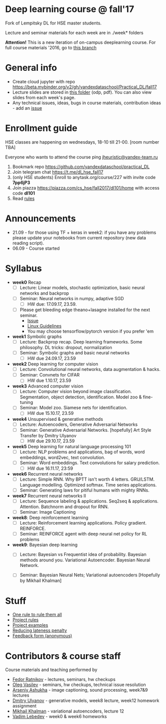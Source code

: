 # Deep learning course @ fall'17
Fork of Lempitsky DL for HSE master students.

Lecture and seminar materials for each week are in ./week* folders

__Attention!__ This is a new iteration of on-campus deeplearning course. For full course materials '2016, go to [this branch](https://github.com/yandexdataschool/practical_deeplearning/tree/last_iteration)


# General info
* Create cloud jupyter with repo https://beta.mybinder.org/v2/gh/yandexdataschool/Practical_DL/fall17
* Lecture slides are stored in [this folder](https://yadi.sk/d/ExaKWAFN3MjPsd) (odp, pdf). You can also view slides from each week's page.
* Any technical issues, ideas, bugs in course materials, contribution ideas - add an [issue](https://github.com/yandexdataschool/HSE_deeplearning/issues)

# Enrollment guide
HSE classes are happening on wednesdays, 18-10 till 21-00. [room number TBA]

Everyone who wants to attend the course ping jheuristic@yandex-team.ru

1. Bookmark repo https://github.com/yandexdataschool/practical_DL
2. Join telegram chat https://t.me/dl_hse_fall17
3. (only HSE students) Enroll to anytask.org/course/227 with invite code __7pp6jP3__
4. Join piazza https://piazza.com/cs_hse/fall2017/dl101/home with access code __dl101__
5. Read [rules](https://github.com/yandexdataschool/Practical_DL/wiki/Homeworks-and-grading-(HSE))

# Announcements
* 21.09 - for those using TF + keras in week2: if you have any problems please update your notebooks from current repository (new data reading script).
* 06.09 - Course started

# Syllabus
- __week0__ Recap
  - [ ] Lecture: Linear models, stochastic optimization, basic neural networks and backprop
  - [ ] Seminar: Neural networks in numpy, adaptive SGD
     - [ ] HW due: 17.09.17, 23.59.
  - [ ] Please get bleeding edge theano+lasagne installed for the next seminar. 
    - [Issue](https://github.com/yandexdataschool/HSE_deeplearning/issues/1)
    - [Linux Guidelines](http://agentnet.readthedocs.io/en/latest/user/install.html)
    - You may choose tensorflow/pytorch version if you prefer 'em
- __week1__ Symbolic graphs
  - [ ] Lecture: Backprop recap. Deep learning frameworks. Some philosophy. DL tricks: dropout, normalization
  - [ ] Seminar: Symbolic graphs and basic neural networks
     - [ ] HW due 24.09.17, 23.59
  
- __week2__ Deep learning for computer vision
  - [ ] Lecture: Convolutional neural networks, data augmentation & hacks.
  - [ ] Seminar: Convnets for CIFAR
     - [ ] HW due 1.10.17, 23.59
  
- __week3__ Advanced computer vision
  - [ ] Lecture: Computer vision beyond image classification. Segmentation, object detection, identification. Model zoo & fine-tuning
  - [ ] Seminar: Model zoo. Siamese nets for identification.
     - [ ] HW due 15.10.17, 23.59
  
- __week4__ Unsupervised & generative methods
  - [ ] Lecture: Autoencoders, Generative Adversarial Networks
  - [ ] Seminar: Generative Adversarial Networks. [hopefully] Art Style Transfer by Dmitry Ulyanov
     - [ ] HW due 29.10.17, 23.59

- __week5__ Deep learning for natural language processing 101
  - [ ] Lecture: NLP problems and applications, bag of words, word embeddings, word2vec, text convolution.
  - [ ] Seminar: Word embeddings. Text convolutions for salary prediction.
     - [ ] HW due 16.11.17, 23:59
  
- __week6__ Recurrent neural networks
  - [ ] Lecture: Simple RNN. Why BPTT isn't worth 4 letters. GRU/LSTM. Language modelling. Optimized softmax. Time series applications.
  - [ ] Seminar: Generating laws for pitiful humans with mighty RNNs.

- __week7__ Recurrent neural networks II
  - [ ] Lecture: Sequence labeling & applications. Seq2seq & applications. Attention. Batchnorm and dropout for RNN.
  - [ ] Seminar: Image Captioning

- __week8__: Deep reinforcement learning
  - [ ] Lecture: Reinforcement learning applications. Policy gradient. REINFORCE.
  - [ ] Seminar: REINFORCE agent with deep neural net policy for RL problems
  
- __week9__: Bayesian deep learning
  - [ ] Lecture: Bayesian vs Frequentist idea of probability. Bayesian methods around you. Variational Autoencoder. Bayesian Neural Network.
  - [ ] Seminar: Bayesian Neural Nets; Variational autoencoders [Hopefully by Mikhail Khalman]
 


# Stuff
* [One rule to rule them all](https://github.com/yandexdataschool/HSE_deeplearning/wiki/Core:)
* [Project rules](https://github.com/yandexdataschool/HSE_deeplearning/wiki/Course-projects)
* [Project examples](https://github.com/yandexdataschool/HSE_deeplearning/wiki/Project-examples)
* [Reducing lateness penalty](https://github.com/yandexdataschool/HSE_deeplearning/wiki/Back-to-the-future)
* [Feedback form (anonymous)](https://docs.google.com/forms/u/0/d/1HaODcG3vW7PAiQOUexZAwaZzrcGtVIYbJjymhLhgLYA/edit)

# Contributors & course staff
Course materials and teaching performed by
- [Fedor Ratnikov](https://github.com/justheuristic/) - lectures, seminars, hw checkups
- [Oleg Vasilev](https://github.com/Omrigan) - seminars, hw checkups, technical issue resolution
- [Arseniy Ashukha](https://github.com/ars-ashuha) - image captioning, sound processing, week7&9 lectures
- [Dmitry Ulyanov](https://github.com/DmitryUlyanov) - generative models, week8 lecture, week12 homework assignment
- [Mikhail Khalman](https://github.com/mihaha?tab=activity) - variational autoencoders, lecture 12
- [Vadim Lebedev](https://github.com/vadim-v-lebedev) - week0 & week6 homeworks
